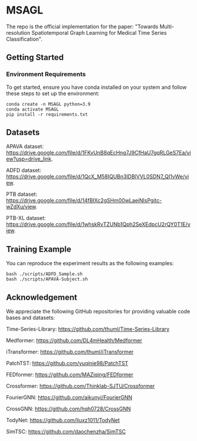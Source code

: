 # MSAGL

The repo is the official implementation for the paper: "Towards Multi-resolution Spatiotemporal Graph Learning for Medical Time Series Classification".


## Getting Started

### Environment Requirements

To get started, ensure you have conda installed on your system and follow these steps to set up the environment:

```
conda create -n MSAGL python=3.9
conda activate MSAGL
pip install -r requirements.txt
```

## Datasets

APAVA dataset: https://drive.google.com/file/d/1FKvUnB8qEcHng7J9CfHaU7gqRLGeS7Ea/view?usp=drive_link.

ADFD dataset: https://drive.google.com/file/d/1QcX_M58IQUBn3lDBlVVL0SDN7_QI1vWe/view.

PTB dataset: https://drive.google.com/file/d/14fBIXc2gSHm00wLaejNIsPgitc-wZdXu/view.

PTB-XL dataset: https://drive.google.com/file/d/1whskRvTZUNb1Qph2SeXEdpcU2rQY0T1E/view.

## Training Example

You can reproduce the experiment results as the following examples:

```
bash ./scripts/ADFD_Sample.sh
bash ./scripts/APAVA-Subject.sh
```


## Acknowledgement

We appreciate the following GitHub repositories for providing valuable code bases and datasets:

Time-Series-Library: https://github.com/thuml/Time-Series-Library

Medformer: https://github.com/DL4mHealth/Medformer

iTransformer: https://github.com/thuml/iTransformer

PatchTST: https://github.com/yuqinie98/PatchTST

FEDformer: https://github.com/MAZiqing/FEDformer

Crossformer: https://github.com/Thinklab-SJTU/Crossformer

FourierGNN: https://github.com/aikunyi/FourierGNN

CrossGNN: https://github.com/hqh0728/CrossGNN

TodyNet: https://github.com/liuxz1011/TodyNet

SimTSC: https://github.com/daochenzha/SimTSC